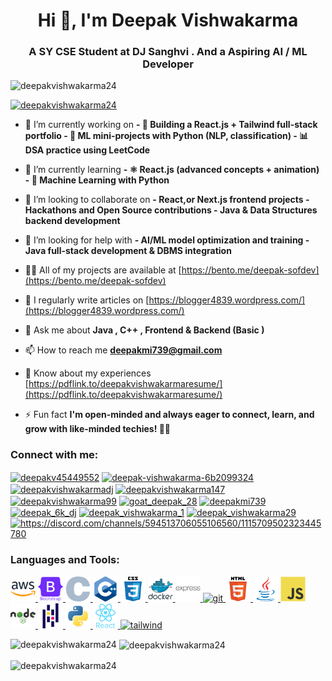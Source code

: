 
<h1 align="center">Hi 👋, I'm Deepak Vishwakarma</h1>
<h3 align="center">A SY CSE Student at DJ Sanghvi . And a Aspiring AI / ML Developer</h3>
<p align="left"> <img src="https://komarev.com/ghpvc/?username=deepakvishwakarma24&label=Profile%20views&color=0e75b6&style=flat" alt="deepakvishwakarma24" /> </p>

<p align="left"> <a href="https://github.com/ryo-ma/github-profile-trophy"><img src="https://github-profile-trophy.vercel.app/?username=deepakvishwakarma24" alt="deepakvishwakarma24" /></a> </p>

- 🔭 I’m currently working on **- 🚧 Building a React.js + Tailwind full-stack portfolio - 🧠 ML mini-projects with Python (NLP, classification) - 📊 DSA practice using LeetCode**

- 🌱 I’m currently learning **- ⚛️ React.js (advanced concepts + animation) - 🧠 Machine Learning with Python**

- 👯 I’m looking to collaborate on **- React,or Next.js frontend projects - Hackathons and Open Source contributions - Java & Data Structures backend development**

- 🤝 I’m looking for help with **- AI/ML model optimization and training - Java full-stack development & DBMS integration**

- 👨‍💻 All of my projects are available at [https://bento.me/deepak-sofdev](https://bento.me/deepak-sofdev)

- 📝 I regularly write articles on [https://blogger4839.wordpress.com/](https://blogger4839.wordpress.com/)

- 💬 Ask me about **Java , C++ , Frontend & Backend (Basic )**

- 📫 How to reach me **deepakmi739@gmail.com**

- 📄 Know about my experiences [https://pdflink.to/deepakvishwakarmaresume/](https://pdflink.to/deepakvishwakarmaresume/)

- ⚡ Fun fact **I'm open-minded and always eager to connect, learn, and grow with like-minded techies! 🤝🚀**

<h3 align="left">Connect with me:</h3>
<p align="left">
<a href="https://twitter.com/deepakv45449552" target="blank"><img align="center" src="https://raw.githubusercontent.com/rahuldkjain/github-profile-readme-generator/master/src/images/icons/Social/twitter.svg" alt="deepakv45449552" height="30" width="40" /></a>
<a href="https://linkedin.com/in/deepak-vishwakarma-6b2099324" target="blank"><img align="center" src="https://raw.githubusercontent.com/rahuldkjain/github-profile-readme-generator/master/src/images/icons/Social/linked-in-alt.svg" alt="deepak-vishwakarma-6b2099324" height="30" width="40" /></a>
<a href="https://kaggle.com/deepakvishwakarmadj" target="blank"><img align="center" src="https://raw.githubusercontent.com/rahuldkjain/github-profile-readme-generator/master/src/images/icons/Social/kaggle.svg" alt="deepakvishwakarmadj" height="30" width="40" /></a>
<a href="https://instagram.com/deepakvishwakarma147" target="blank"><img align="center" src="https://raw.githubusercontent.com/rahuldkjain/github-profile-readme-generator/master/src/images/icons/Social/instagram.svg" alt="deepakvishwakarma147" height="30" width="40" /></a>
<a href="https://www.youtube.com/c/deepakvishwakarma99" target="blank"><img align="center" src="https://raw.githubusercontent.com/rahuldkjain/github-profile-readme-generator/master/src/images/icons/Social/youtube.svg" alt="deepakvishwakarma99" height="30" width="40" /></a>
<a href="https://www.codechef.com/users/goat_deepak_28" target="blank"><img align="center" src="https://cdn.jsdelivr.net/npm/simple-icons@3.1.0/icons/codechef.svg" alt="goat_deepak_28" height="30" width="40" /></a>
<a href="https://www.hackerrank.com/deepakmi739" target="blank"><img align="center" src="https://raw.githubusercontent.com/rahuldkjain/github-profile-readme-generator/master/src/images/icons/Social/hackerrank.svg" alt="deepakmi739" height="30" width="40" /></a>
<a href="https://codeforces.com/profile/deepak_6k_dj" target="blank"><img align="center" src="https://raw.githubusercontent.com/rahuldkjain/github-profile-readme-generator/master/src/images/icons/Social/codeforces.svg" alt="deepak_6k_dj" height="30" width="40" /></a>
<a href="https://www.leetcode.com/deepak_vishwakarma_1" target="blank"><img align="center" src="https://raw.githubusercontent.com/rahuldkjain/github-profile-readme-generator/master/src/images/icons/Social/leet-code.svg" alt="deepak_vishwakarma_1" height="30" width="40" /></a>
<a href="https://auth.geeksforgeeks.org/user/deepak_vishwakarma29" target="blank"><img align="center" src="https://raw.githubusercontent.com/rahuldkjain/github-profile-readme-generator/master/src/images/icons/Social/geeks-for-geeks.svg" alt="deepak_vishwakarma29" height="30" width="40" /></a>
<a href="https://discord.gg/https://discord.com/channels/594513706055106560/1115709502323445780" target="blank"><img align="center" src="https://raw.githubusercontent.com/rahuldkjain/github-profile-readme-generator/master/src/images/icons/Social/discord.svg" alt="https://discord.com/channels/594513706055106560/1115709502323445780" height="30" width="40" /></a>
</p>

<h3 align="left">Languages and Tools:</h3>
<p align="left"> <a href="https://aws.amazon.com" target="_blank" rel="noreferrer"> <img src="https://raw.githubusercontent.com/devicons/devicon/master/icons/amazonwebservices/amazonwebservices-original-wordmark.svg" alt="aws" width="40" height="40"/> </a> <a href="https://getbootstrap.com" target="_blank" rel="noreferrer"> <img src="https://raw.githubusercontent.com/devicons/devicon/master/icons/bootstrap/bootstrap-plain-wordmark.svg" alt="bootstrap" width="40" height="40"/> </a> <a href="https://www.cprogramming.com/" target="_blank" rel="noreferrer"> <img src="https://raw.githubusercontent.com/devicons/devicon/master/icons/c/c-original.svg" alt="c" width="40" height="40"/> </a> <a href="https://www.w3schools.com/cpp/" target="_blank" rel="noreferrer"> <img src="https://raw.githubusercontent.com/devicons/devicon/master/icons/cplusplus/cplusplus-original.svg" alt="cplusplus" width="40" height="40"/> </a> <a href="https://www.w3schools.com/css/" target="_blank" rel="noreferrer"> <img src="https://raw.githubusercontent.com/devicons/devicon/master/icons/css3/css3-original-wordmark.svg" alt="css3" width="40" height="40"/> </a> <a href="https://www.docker.com/" target="_blank" rel="noreferrer"> <img src="https://raw.githubusercontent.com/devicons/devicon/master/icons/docker/docker-original-wordmark.svg" alt="docker" width="40" height="40"/> </a> <a href="https://expressjs.com" target="_blank" rel="noreferrer"> <img src="https://raw.githubusercontent.com/devicons/devicon/master/icons/express/express-original-wordmark.svg" alt="express" width="40" height="40"/> </a> <a href="https://git-scm.com/" target="_blank" rel="noreferrer"> <img src="https://www.vectorlogo.zone/logos/git-scm/git-scm-icon.svg" alt="git" width="40" height="40"/> </a> <a href="https://www.w3.org/html/" target="_blank" rel="noreferrer"> <img src="https://raw.githubusercontent.com/devicons/devicon/master/icons/html5/html5-original-wordmark.svg" alt="html5" width="40" height="40"/> </a> <a href="https://www.java.com" target="_blank" rel="noreferrer"> <img src="https://raw.githubusercontent.com/devicons/devicon/master/icons/java/java-original.svg" alt="java" width="40" height="40"/> </a> <a href="https://developer.mozilla.org/en-US/docs/Web/JavaScript" target="_blank" rel="noreferrer"> <img src="https://raw.githubusercontent.com/devicons/devicon/master/icons/javascript/javascript-original.svg" alt="javascript" width="40" height="40"/> </a> <a href="https://nodejs.org" target="_blank" rel="noreferrer"> <img src="https://raw.githubusercontent.com/devicons/devicon/master/icons/nodejs/nodejs-original-wordmark.svg" alt="nodejs" width="40" height="40"/> </a> <a href="https://pandas.pydata.org/" target="_blank" rel="noreferrer"> <img src="https://raw.githubusercontent.com/devicons/devicon/2ae2a900d2f041da66e950e4d48052658d850630/icons/pandas/pandas-original.svg" alt="pandas" width="40" height="40"/> </a> <a href="https://www.python.org" target="_blank" rel="noreferrer"> <img src="https://raw.githubusercontent.com/devicons/devicon/master/icons/python/python-original.svg" alt="python" width="40" height="40"/> </a> <a href="https://reactjs.org/" target="_blank" rel="noreferrer"> <img src="https://raw.githubusercontent.com/devicons/devicon/master/icons/react/react-original-wordmark.svg" alt="react" width="40" height="40"/> </a> <a href="https://tailwindcss.com/" target="_blank" rel="noreferrer"> <img src="https://www.vectorlogo.zone/logos/tailwindcss/tailwindcss-icon.svg" alt="tailwind" width="40" height="40"/> </a> </p>

<p><img align="left" src="https://github-readme-stats.vercel.app/api/top-langs?username=deepakvishwakarma24&show_icons=true&locale=en&layout=compact" alt="deepakvishwakarma24" /></p>

<p>&nbsp;<img align="center" src="https://github-readme-stats.vercel.app/api?username=deepakvishwakarma24&show_icons=true&locale=en" alt="deepakvishwakarma24" /></p>

<p><img align="center" src="https://github-readme-streak-stats.herokuapp.com/?user=deepakvishwakarma24&" alt="deepakvishwakarma24" /></p>
